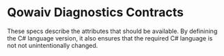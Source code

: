 # Qowaiv Diagnostics Contracts
These specs describe the attributes that should be available. By definining the
C# language version, it also ensures that the required C# language is not not
unintentionally changed.
